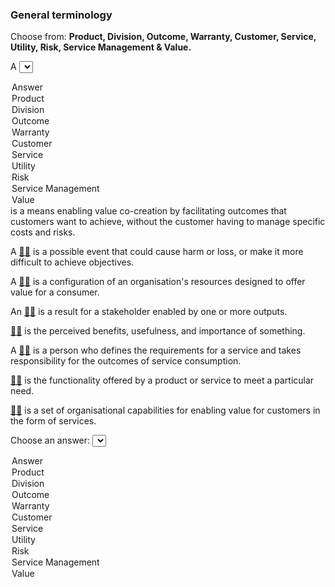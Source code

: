 ### General terminology

Choose from: <b>Product, Division, Outcome, Warranty, Customer, Service, Utility, Risk, Service Management & Value.</b>

A <select id="GT01">
  <option value="Answer" selected>Answer</option>
  <option value="Product">Product</option>
  <option value="Division">Division</option>
  <option value="Outcome">Outcome</option>
  <option value="Warranty">Warranty</option>  
  <option value="Customer">Customer</option>
  <option value="Service">Service</option>
  <option value="Utility">Utility</option>
  <option value="Risk">Risk</option>
  <option value="ServiceManagement">Service Management</option>
  <option value="Value">Value</option>
</select> is a means enabling value co-creation by facilitating outcomes that customers want to achieve, without the customer having to manage specific costs and risks.

A [:man_shrugging:](/answers/risk.md) is a possible event that could cause harm or loss, or make it more difficult to achieve objectives.

A [:woman_shrugging:](/answers/product.md) is a configuration of an organisation's resources designed to offer value for a consumer.

An [:man_shrugging:](/answers/outcome.md) is a result for a stakeholder enabled by one or more outputs.

[:woman_shrugging:](/answers/value.md) is the perceived benefits, usefulness, and importance of something.

A [:man_shrugging:](/answers/customer.md) is a person who defines the requirements for a service and takes responsibility for the outcomes of service consumption.

[:woman_shrugging:](/answers/utility.md) is the functionality offered by a product or service to meet a particular need.

[:man_shrugging:](/answers/ServiceManagement.md) is a set of organisational capabilities for enabling value for customers in the form of services.

<label for="GeneralTerminology">Choose an answer:</label>
<select name="membership" id="membership">
  <option value="Answer" selected>Answer</option>
  <option value="Product">Product</option>
  <option value="Division">Division</option>
  <option value="Outcome">Outcome</option>
  <option value="Warranty">Warranty</option>  
  <option value="Customer">Customer</option>
  <option value="Service">Service</option>
  <option value="Utility">Utility</option>
  <option value="Risk">Risk</option>
  <option value="ServiceManagement">Service Management</option>
  <option value="Value">Value</option>
</select>
